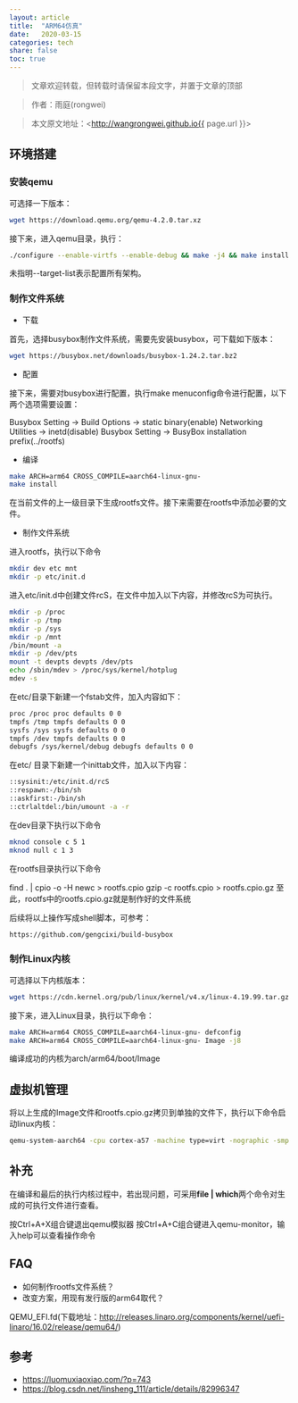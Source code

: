 ```yaml
---
layout: article
title:  "ARM64仿真"
date:   2020-03-15
categories: tech
share: false
toc: true
---
```


> 文章欢迎转载，但转载时请保留本段文字，并置于文章的顶部

> 作者：雨庭(rongwei)

> 本文原文地址：<http://wangrongwei.github.io{{ page.url }}>

## 环境搭建

### 安装qemu

可选择一下版本：

```bash
wget https://download.qemu.org/qemu-4.2.0.tar.xz
```

接下来，进入qemu目录，执行：

```bash
./configure --enable-virtfs --enable-debug && make -j4 && make install
```

未指明--target-list表示配置所有架构。

### 制作文件系统

- 下载

首先，选择busybox制作文件系统，需要先安装busybox，可下载如下版本：

```bash
wget https://busybox.net/downloads/busybox-1.24.2.tar.bz2
```

- 配置

接下来，需要对busybox进行配置，执行make menuconfig命令进行配置，以下两个选项需要设置：

Busybox Setting -> Build Options -> static binary(enable)
Networking Utilities -> inetd(disable)
Busybox Setting -> BusyBox installation prefix(../rootfs)

- 编译

```bash
make ARCH=arm64 CROSS_COMPILE=aarch64-linux-gnu-
make install
```

在当前文件的上一级目录下生成rootfs文件。接下来需要在rootfs中添加必要的文件。

- 制作文件系统

进入rootfs，执行以下命令

```bash
mkdir dev etc mnt
mkdir -p etc/init.d
```

进入etc/init.d中创建文件rcS，在文件中加入以下内容，并修改rcS为可执行。

```bash
mkdir -p /proc
mkdir -p /tmp
mkdir -p /sys
mkdir -p /mnt
/bin/mount -a
mkdir -p /dev/pts
mount -t devpts devpts /dev/pts
echo /sbin/mdev > /proc/sys/kernel/hotplug
mdev -s
```

在etc/目录下新建一个fstab文件，加入内容如下：

```bash
proc /proc proc defaults 0 0 
tmpfs /tmp tmpfs defaults 0 0 
sysfs /sys sysfs defaults 0 0 
tmpfs /dev tmpfs defaults 0 0
debugfs /sys/kernel/debug debugfs defaults 0 0
```

在etc/ 目录下新建一个inittab文件，加入以下内容：

```bash
::sysinit:/etc/init.d/rcS 
::respawn:-/bin/sh 
::askfirst:-/bin/sh 
::ctrlaltdel:/bin/umount -a -r 
```

在dev目录下执行以下命令

```bash
mknod console c 5 1 
mknod null c 1 3
```

在rootfs目录执行以下命令

find . | cpio -o -H newc > rootfs.cpio 
gzip -c rootfs.cpio > rootfs.cpio.gz
至此，rootfs中的rootfs.cpio.gz就是制作好的文件系统

后续将以上操作写成shell脚本，可参考：

```bash
https://github.com/gengcixi/build-busybox
```

### 制作Linux内核

可选择以下内核版本：

```bash
wget https://cdn.kernel.org/pub/linux/kernel/v4.x/linux-4.19.99.tar.gz
```

接下来，进入Linux目录，执行以下命令：

```bash
make ARCH=arm64 CROSS_COMPILE=aarch64-linux-gnu- defconfig
make ARCH=arm64 CROSS_COMPILE=aarch64-linux-gnu- Image -j8
```

编译成功的内核为arch/arm64/boot/Image

## 虚拟机管理

将以上生成的Image文件和rootfs.cpio.gz拷贝到单独的文件下，执行以下命令启动linux内核：

```bash
qemu-system-aarch64 -cpu cortex-a57 -machine type=virt -nographic -smp 1 -m 512 -kernel Image -append "rdinit=/linuxrc console=ttyAMA0" -initrd rootfs.cpio.gz -device virtio-scsi-device
```

## 补充

在编译和最后的执行内核过程中，若出现问题，可采用**file | which**两个命令对生成的可执行文件进行查看。

按Ctrl+A+X组合键退出qemu模拟器
按Ctrl+A+C组合键进入qemu-monitor，输入help可以查看操作命令

## FAQ

- 如何制作rootfs文件系统？
- 改变方案，用现有发行版的arm64取代？

QEMU_EFI.fd(下载地址：http://releases.linaro.org/components/kernel/uefi-linaro/16.02/release/qemu64/)

## 参考

- https://luomuxiaoxiao.com/?p=743
- https://blog.csdn.net/linsheng_111/article/details/82996347